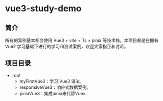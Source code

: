 # vue3-study-demo
## 简介
所有的案例基本都会使用 Vue3 + vite + Ts + pinia 等技术栈，本项目都是在拥有 Vue2 学习基础下进行的学习和测试案例，欢迎大家指正和讨论。

## 项目目录
- root
    - myFirstVue3：学习 Vue3 语法。
    - responsiveVue3：响应式数据案例。
    - piniaVue3：集成pinia来代替Vuex
